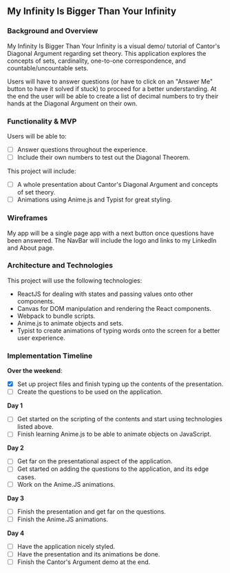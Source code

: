 ## My Infinity Is Bigger Than Your Infinity

### Background and Overview

My Infinity Is Bigger Than Your Infinity is a visual demo/ tutorial of Cantor's Diagonal Argument regarding set theory.
This application explores the concepts of sets, cardinality, one-to-one correspondence, and countable/uncountable sets.

Users will have to answer questions (or have to click on an "Answer Me" button to have it solved if stuck) to proceed for a better understanding. At the end the user will be able to create a list of decimal numbers to try their hands at the Diagonal Argument on their own.

### Functionality & MVP   
Users will be able to:
- [ ] Answer questions throughout the experience.
- [ ] Include their own numbers to test out the Diagonal Theorem.

This project will include:
- [ ] A whole presentation about Cantor's Diagonal Argument and concepts of set theory.
- [ ] Animations using Anime.js and Typist for great styling.

### Wireframes
My app will be a single page app with a next button once questions have been answered. The NavBar will include the logo and links to my LinkedIn and About page.

### Architecture and Technologies

This project will use the following technologies:

- ReactJS for dealing with states and passing values onto other components.
- Canvas for DOM manipulation and rendering the React components.
- Webpack to bundle scripts.
- Anime.js to animate objects and sets.
- Typist to create animations of typing words onto the screen for a better user experience.

### Implementation Timeline

**Over the weekend**:
- [x] Set up project files and finish typing up the contents of the presentation.
- [ ] Create the questions to be used on the application.

**Day 1**
- [ ] Get started on the scripting of the contents and start using technologies listed above.
- [ ] Finish learning Anime.js to be able to animate objects on JavaScript.

**Day 2**
- [ ] Get far on the presentational aspect of the application.
- [ ] Get started on adding the questions to the application, and its edge cases.
- [ ] Work on the Anime.JS animations.

**Day 3**
- [ ] Finish the presentation and get far on the questions.
- [ ] Finish the Anime.JS animations.

**Day 4**
- [ ] Have the application nicely styled.
- [ ] Have the presentation and its animations be done.
- [ ] Finish the Cantor's Argument demo at the end.
